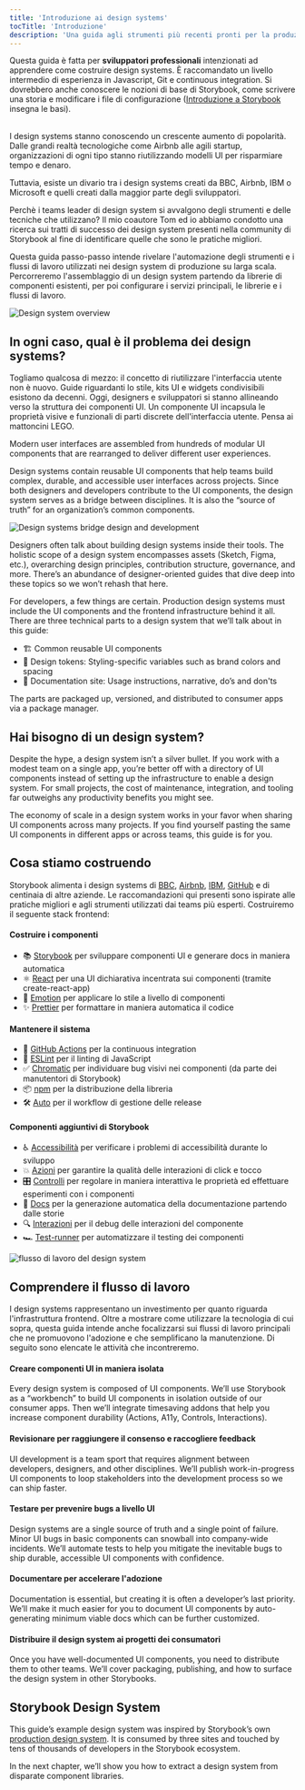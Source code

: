 ```yaml
---
title: 'Introduzione ai design systems'
tocTitle: 'Introduzione'
description: 'Una guida agli strumenti più recenti pronti per la produzione per i design systems'
---
```


<div class="aside">Questa guida è fatta per <b>sviluppatori professionali</b> intenzionati ad apprendere come costruire design systems. È raccomandato un livello intermedio di esperienza in Javascript, Git e continuous integration. 
Si dovrebbero anche conoscere le nozioni di base di Storybook, come scrivere una storia e modificare i file di configurazione
(<a href="/intro-to-storybook">Introduzione a Storybook</a> insegna le basi).
</div>
<br/>

I design systems stanno conoscendo un crescente aumento di popolarità. Dalle grandi realtà tecnologiche come Airbnb alle agili startup, organizzazioni di ogni tipo stanno riutilizzando modelli UI per risparmiare tempo e denaro.

Tuttavia, esiste un divario tra i design systems creati da BBC, Airbnb, IBM o Microsoft e quelli creati dalla maggior parte degli sviluppatori.

Perchè i teams leader di design system si avvalgono degli strumenti e delle tecniche che utilizzano?
Il mio coautore Tom ed io abbiamo condotto una ricerca sui tratti di successo dei design system presenti nella community di Storybook al fine di identificare quelle che sono le pratiche migliori.

Questa guida passo-passo intende rivelare l'automazione degli strumenti e i flussi di lavoro utilizzati nei design system di produzione su larga scala.
Percorreremo l'assemblaggio di un design system partendo da librerie di componenti esistenti, per poi configurare i servizi principali, le librerie e i flussi di lavoro.

![Design system overview](/design-systems-for-developers/design-system-overview.jpg)

## In ogni caso, qual è il problema dei design systems?

Togliamo qualcosa di mezzo: il concetto di riutilizzare l'interfaccia utente non è nuovo.
Guide riguardanti lo stile, kits UI e widgets condivisibili esistono da decenni.
Oggi, designers e sviluppatori si stanno allineando verso la struttura dei componenti UI.
Un componente UI incapsula le proprietà visive e funzionali di parti discrete dell'interfaccia utente.
Pensa ai mattoncini LEGO.


Modern user interfaces are assembled from hundreds of modular UI components that are rearranged to deliver different user experiences.

Design systems contain reusable UI components that help teams build complex, durable, and accessible user interfaces across projects. Since both designers and developers contribute to the UI components, the design system serves as a bridge between disciplines. It is also the “source of truth” for an organization’s common components.

![Design systems bridge design and development](/design-systems-for-developers/design-system-context.jpg)

Designers often talk about building design systems inside their tools. The holistic scope of a design system encompasses assets (Sketch, Figma, etc.), overarching design principles, contribution structure, governance, and more. There’s an abundance of designer-oriented guides that dive deep into these topics so we won’t rehash that here.

For developers, a few things are certain. Production design systems must include the UI components and the frontend infrastructure behind it all. There are three technical parts to a design system that we’ll talk about in this guide:

- 🏗 Common reusable UI components
- 🎨 Design tokens: Styling-specific variables such as brand colors and spacing
- 📕 Documentation site: Usage instructions, narrative, do’s and don'ts

The parts are packaged up, versioned, and distributed to consumer apps via a package manager.

## Hai bisogno di un design system?

Despite the hype, a design system isn’t a silver bullet. If you work with a modest team on a single app, you’re better off with a directory of UI components instead of setting up the infrastructure to enable a design system. For small projects, the cost of maintenance, integration, and tooling far outweighs any productivity benefits you might see.

The economy of scale in a design system works in your favor when sharing UI components across many projects. If you find yourself pasting the same UI components in different apps or across teams, this guide is for you.

## Cosa stiamo costruendo

Storybook alimenta i design systems di [BBC](https://www.bbc.co.uk/iplayer/storybook/index.html?path=/story/style-guide--colours), [Airbnb](https://github.com/airbnb/lunar), [IBM](https://www.carbondesignsystem.com/), [GitHub](https://primer.style/css/) e di centinaia di altre aziende. Le raccomandazioni qui presenti sono ispirate alle pratiche migliori e agli strumenti utilizzati dai teams più esperti. Costruiremo il seguente stack frontend:

#### Costruire i componenti

- 📚 [Storybook](http://storybook.js.org) per sviluppare componenti UI e generare docs in maniera automatica
- ⚛️ [React](https://reactjs.org/) per una UI dichiarativa incentrata sui componenti (tramite create-react-app)
- 💅 [Emotion](https://emotion.sh/docs/introduction) per applicare lo stile a livello di componenti
- ✨ [Prettier](https://prettier.io/) per formattare in maniera automatica il codice

#### Mantenere il sistema

- 🚥 [GitHub Actions](https://github.com/features/actions) per la continuous integration
- 📐 [ESLint](https://eslint.org/) per il linting di JavaScript
- ✅ [Chromatic](https://www.chromatic.com/?utm_source=storybook_website&utm_medium=link&utm_campaign=storybook) per individuare bug visivi nei componenti (da parte dei manutentori di Storybook)
- 📦 [npm](https://npmjs.com) per la distribuzione della libreria
- 🛠 [Auto](https://github.com/intuit/auto) per il workflow di gestione delle release

#### Componenti aggiuntivi di Storybook

- ♿ [Accessibilità](https://github.com/storybookjs/storybook/tree/master/addons/a11y) per verificare i problemi di accessibilità durante lo sviluppo
- 💥 [Azioni](https://storybook.js.org/docs/react/essentials/actions) per garantire la qualità delle interazioni di click e tocco
- 🎛 [Controlli](https://storybook.js.org/docs/react/essentials/controls) per regolare in maniera interattiva le proprietà ed effettuare esperimenti con i componenti
- 📕 [Docs](https://storybook.js.org/docs/react/writing-docs/introduction) per la generazione automatica della documentazione partendo dalle storie
- 🔍 [Interazioni](https://storybook.js.org/addons/@storybook/addon-interactions/) per il debug delle interazioni del componente
- 🏎 [Test-runner](https://storybook.js.org/docs/react/writing-tests/test-runner) per automatizzare il testing dei componenti

![flusso di lavoro del design system](/design-systems-for-developers/design-system-workflow.jpg)

## Comprendere il flusso di lavoro

I design systems rappresentano un investimento per quanto riguarda l'infrastruttura frontend.
Oltre a mostrare come utilizzare la tecnologia di cui sopra, questa guida intende anche focalizzarsi sui flussi di lavoro principali che ne promuovono l'adozione e che semplificano la manutenzione. Di seguito sono elencate le attività che incontreremo.

#### Creare componenti UI in maniera isolata

Every design system is composed of UI components. We’ll use Storybook as a “workbench” to build UI components in isolation outside of our consumer apps. Then we’ll integrate timesaving addons that help you increase component durability (Actions, A11y, Controls, Interactions).

#### Revisionare per raggiungere il consenso e raccogliere feedback

UI development is a team sport that requires alignment between developers, designers, and other disciplines. We’ll publish work-in-progress UI components to loop stakeholders into the development process so we can ship faster.

#### Testare per prevenire bugs a livello UI

Design systems are a single source of truth and a single point of failure. Minor UI bugs in basic components can snowball into company-wide incidents. We’ll automate tests to help you mitigate the inevitable bugs to ship durable, accessible UI components with confidence.

#### Documentare per accelerare l'adozione

Documentation is essential, but creating it is often a developer’s last priority. We’ll make it much easier for you to document UI components by auto-generating minimum viable docs which can be further customized.

#### Distribuire il design system ai progetti dei consumatori

Once you have well-documented UI components, you need to distribute them to other teams. We’ll cover packaging, publishing, and how to surface the design system in other Storybooks.

## Storybook Design System

This guide’s example design system was inspired by Storybook’s own [production design system](https://github.com/storybookjs/design-system). It is consumed by three sites and touched by tens of thousands of developers in the Storybook ecosystem.

In the next chapter, we’ll show you how to extract a design system from disparate component libraries.
